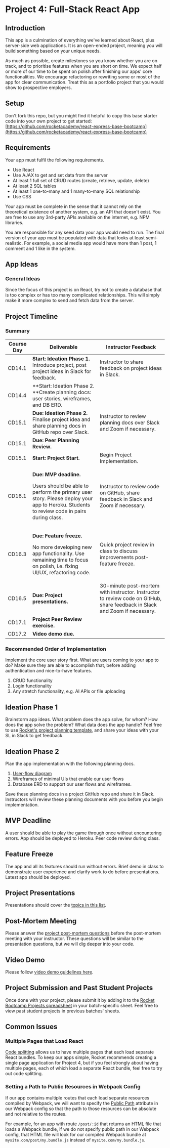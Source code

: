 # Project 4: Full-Stack React App

## Introduction

This app is a culmination of everything we've learned about React, plus server-side web applications. It is an open-ended project, meaning you will build something based on your unique needs.

As much as possible, create milestones so you know whether you are on track, and to prioritise features when you are short on time. We expect half or more of our time to be spent on polish after finishing our apps' core functionalities. We encourage refactoring or rewriting some or most of the app for clear communication. Treat this as a portfolio project that you would show to prospective employers.

## Setup

Don't fork this repo, but you might find it helpful to copy this base starter code into your own project to get started: [https://github.com/rocketacademy/react-express-base-bootcamp](https://github.com/rocketacademy/react-express-base-bootcamp)

## Requirements

Your app must fulfil the following requirements.

- Use React
- Use AJAX to get and set data from the server
- At least 1 full set of CRUD routes (create, retrieve, update, delete)
- At least 2 SQL tables
- At least 1 one-to-many and 1 many-to-many SQL relationship
- Use CSS

Your app must be complete in the sense that it cannot rely on the theoretical existence of another system, e.g. an API that doesn't exist. You are free to use any 3rd-party APIs available on the internet, e.g. NPM libraries.

You are responsible for any seed data your app would need to run. The final version of your app must be populated with data that looks at least semi-realistic. For example, a social media app would have more than 1 post, 1 comment and 1 like in the system.

## App Ideas

### General Ideas

Since the focus of this project is on React, try not to create a database that is too complex or has too many complicated relationships. This will simply make it more complex to send and fetch data from the server.

## Project Timeline

### Summary

| Course Day | Deliverable                                                                                                                                                                               | Instructor Feedback                                                                                                        |
| ---------- | ----------------------------------------------------------------------------------------------------------------------------------------------------------------------------------------- | -------------------------------------------------------------------------------------------------------------------------- |
| CD14.1     | **Start: Ideation Phase 1.** Introduce project, post project ideas in Slack for feedback.                                                                                                 | Instructor to share feedback on project ideas in Slack.                                                                    |
| CD14.4     | \*\*Start: Ideation Phase 2. \*\*Create planning docs: user stories, wireframes, and DB ERD.                                                                                              |                                                                                                                            |
| CD15.1     | **Due: Ideation Phase 2.** Finalise project idea and share planning docs in GitHub repo over Slack.                                                                                       | Instructor to review planning docs over Slack and Zoom if necessary.                                                       |
| CD15.1     | **Due: Peer Planning Review.**                                                                                                                                                            |                                                                                                                            |
| CD15.1     | **Start: Project Start.**                                                                                                                                                                 | Begin Project Implementation.                                                                                              |
| CD16.1     | <p><strong>Due: MVP deadline.</strong></p><p>Users should be able to perform the primary user story. Please deploy your app to Heroku. Students to review code in pairs during class.</p> | Instructor to review code on GitHub, share feedback in Slack and Zoom if necessary.                                        |
| CD16.3     | <p><strong>Due: Feature freeze.</strong></p><p>No more developing new app functionality. Use remaining time to focus on polish, i.e. fixing UI/UX, refactoring code.</p>                  | Quick project review in class to discuss improvements post-feature freeze.                                                 |
| CD16.5     | **Due: Project presentations.**                                                                                                                                                           | 30-minute post-mortem with instructor. Instructor to review code on GitHub, share feedback in Slack and Zoom if necessary. |
| CD17.1     | **Project Peer Review exercise.**                                                                                                                                                         |                                                                                                                            |
| CD17.2     | **Video demo due.**                                                                                                                                                                       |                                                                                                                            |

###

### Recommended Order of Implementation

Implement the core user story first. What are users coming to your app to do? Make sure they are able to accomplish that, before adding authentication and nice-to-have features.

1. CRUD functionality
2. Login functionality
3. Any stretch functionality, e.g. AI APIs or file uploading

## Ideation Phase 1

Brainstorm app ideas. What problem does the app solve, for whom? How does the app solve the problem? What data does the app handle? Feel free to use [Rocket's project planning template](https://docs.google.com/document/d/1klyi92bVHUKjxgD_Saou_u6yoEZFbzkvbttj2izh8xg/edit?usp=sharing), and share your ideas with your SL in Slack to get feedback.

## Ideation Phase 2

Plan the app implementation with the following planning docs.

1. [User-flow diagram](https://careerfoundry.com/en/blog/ux-design/what-are-user-flows/)
2. Wireframes of minimal UIs that enable our user flows
3. Database ERD to support our user flows and wireframes.

Save these planning docs in a project GitHub repo and share it in Slack. Instructors will review these planning documents with you before you begin implementation.

## MVP Deadline

A user should be able to play the game through once without encountering errors. App should be deployed to Heroku. Peer code review during class.

## Feature Freeze

The app and all its features should run without errors. Brief demo in class to demonstrate user experience and clarify work to do before presentations. Latest app should be deployed.

## Project Presentations

Presentations should cover the [topics in this list](../course-logistics/course-methodology.md#project-presentations).

## Post-Mortem Meeting

Please answer the [project post-mortem questions](../course-logistics/course-methodology.md#project-post-mortem-meeting) before the post-mortem meeting with your instructor. These questions will be similar to the presentation questions, but we will dig deeper into your code.

## Video Demo

Please follow [video demo guidelines here](../course-logistics/course-methodology.md#project-videos).

## Project Submission and Past Student Projects

Once done with your project, please submit it by adding it to the [Rocket Bootcamp Projects spreadsheet](https://docs.google.com/spreadsheets/d/1YZ39naj5E6mNNkQ1akR_FgeFO_kM6aWCAr8zqrFOkt4/edit?usp=sharing) in your batch-specific sheet. Feel free to view past student projects in previous batches' sheets.

## Common Issues

### Multiple Pages that Load React

[Code splitting](https://webpack.js.org/guides/code-splitting/) allows us to have multiple pages that each load separate React bundles. To keep our apps simple, Rocket recommends creating a single page application for Project 4, but if you feel strongly about having multiple pages, each of which load a separate React bundle, feel free to try out code splitting.

### Setting a Path to Public Resources in Webpack Config

If our app contains multiple routes that each load separate resources compiled by Webpack, we will want to specify the [Public Path](https://webpack.js.org/guides/public-path/) attribute in our Webpack config so that the path to those resources can be absolute and not relative to the routes.

For example, for an app with route `/post/:id` that returns an HTML file that loads a Webpack bundle, if we do not specify public path in our Webpack config, that HTML file will look for our compiled Webpack bundle at `mysite.com/post/my.bundle.js` instead of `mysite.com/my.bundle.js`.
